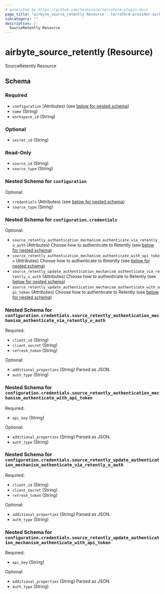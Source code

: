 ```yaml
---
# generated by https://github.com/hashicorp/terraform-plugin-docs
page_title: "airbyte_source_retently Resource - terraform-provider-airbyte"
subcategory: ""
description: |-
  SourceRetently Resource
---
```


# airbyte_source_retently (Resource)

SourceRetently Resource



<!-- schema generated by tfplugindocs -->
## Schema

### Required

- `configuration` (Attributes) (see [below for nested schema](#nestedatt--configuration))
- `name` (String)
- `workspace_id` (String)

### Optional

- `secret_id` (String)

### Read-Only

- `source_id` (String)
- `source_type` (String)

<a id="nestedatt--configuration"></a>
### Nested Schema for `configuration`

Optional:

- `credentials` (Attributes) (see [below for nested schema](#nestedatt--configuration--credentials))
- `source_type` (String)

<a id="nestedatt--configuration--credentials"></a>
### Nested Schema for `configuration.credentials`

Optional:

- `source_retently_authentication_mechanism_authenticate_via_retently_o_auth` (Attributes) Choose how to authenticate to Retently (see [below for nested schema](#nestedatt--configuration--credentials--source_retently_authentication_mechanism_authenticate_via_retently_o_auth))
- `source_retently_authentication_mechanism_authenticate_with_api_token` (Attributes) Choose how to authenticate to Retently (see [below for nested schema](#nestedatt--configuration--credentials--source_retently_authentication_mechanism_authenticate_with_api_token))
- `source_retently_update_authentication_mechanism_authenticate_via_retently_o_auth` (Attributes) Choose how to authenticate to Retently (see [below for nested schema](#nestedatt--configuration--credentials--source_retently_update_authentication_mechanism_authenticate_via_retently_o_auth))
- `source_retently_update_authentication_mechanism_authenticate_with_api_token` (Attributes) Choose how to authenticate to Retently (see [below for nested schema](#nestedatt--configuration--credentials--source_retently_update_authentication_mechanism_authenticate_with_api_token))

<a id="nestedatt--configuration--credentials--source_retently_authentication_mechanism_authenticate_via_retently_o_auth"></a>
### Nested Schema for `configuration.credentials.source_retently_authentication_mechanism_authenticate_via_retently_o_auth`

Required:

- `client_id` (String)
- `client_secret` (String)
- `refresh_token` (String)

Optional:

- `additional_properties` (String) Parsed as JSON.
- `auth_type` (String)


<a id="nestedatt--configuration--credentials--source_retently_authentication_mechanism_authenticate_with_api_token"></a>
### Nested Schema for `configuration.credentials.source_retently_authentication_mechanism_authenticate_with_api_token`

Required:

- `api_key` (String)

Optional:

- `additional_properties` (String) Parsed as JSON.
- `auth_type` (String)


<a id="nestedatt--configuration--credentials--source_retently_update_authentication_mechanism_authenticate_via_retently_o_auth"></a>
### Nested Schema for `configuration.credentials.source_retently_update_authentication_mechanism_authenticate_via_retently_o_auth`

Required:

- `client_id` (String)
- `client_secret` (String)
- `refresh_token` (String)

Optional:

- `additional_properties` (String) Parsed as JSON.
- `auth_type` (String)


<a id="nestedatt--configuration--credentials--source_retently_update_authentication_mechanism_authenticate_with_api_token"></a>
### Nested Schema for `configuration.credentials.source_retently_update_authentication_mechanism_authenticate_with_api_token`

Required:

- `api_key` (String)

Optional:

- `additional_properties` (String) Parsed as JSON.
- `auth_type` (String)


